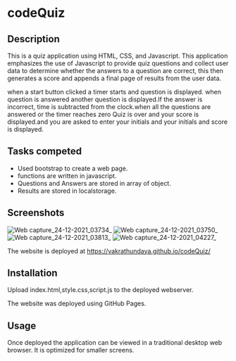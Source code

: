 # codeQuiz
Description
-----------

This is a quiz application using HTML, CSS, and Javascript. This application emphasizes the use of Javascript to provide quiz questions and collect user data to determine whether the answers to a question are correct, this then generates a score and appends a final page of results from the user data.

when a start button clicked a timer starts and question is displayed.
when question is answered another question is displayed.If the answer is incorrect, time is subtracted from the clock.when all the questions are answered or the timer reaches zero Quiz is over and your score is displayed.and you are asked to enter your initials and your initials and score is displayed.


Tasks competed
--------------

* Used bootstrap to create a web page.
* functions are written in javascript.
* Questions and Answers are stored in array of object.
* Results are stored in localstorage.

Screenshots
-----------

![Web capture_24-12-2021_03734_](https://user-images.githubusercontent.com/94205464/147321669-9d24e72e-d390-4b21-b2d6-07a2b4b09596.jpeg)
![Web capture_24-12-2021_03750_](https://user-images.githubusercontent.com/94205464/147321674-8d2392b5-5845-442b-b778-98311af37d0e.jpeg)
![Web capture_24-12-2021_03813_](https://user-images.githubusercontent.com/94205464/147321679-ceb4b77a-4172-4679-9961-33739dae455d.jpeg)
![Web capture_24-12-2021_04227_](https://user-images.githubusercontent.com/94205464/147321683-0f3dc4d2-0fd8-479c-9a03-66edb49859c5.jpeg)

The website is deployed at https://vakrathundaya.github.io/codeQuiz/

Installation
-------------
Upload index.html,style.css,script.js to the deployed webserver. 

The website was deployed using GitHub Pages.

Usage 
------
Once deployed the application can be viewed in a traditional desktop web browser. It is optimized for smaller screens.